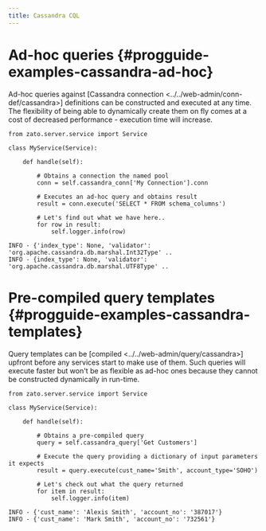 ```yaml
---
title: Cassandra CQL
---
```


Ad-hoc queries {#progguide-examples-cassandra-ad-hoc}
==============

Ad-hoc queries against
[Cassandra connection \<../../web-admin/conn-def/cassandra\>]
definitions
can be constructed and executed at any time. The flexibility of being
able to dynamically create them on fly comes at a cost of decreased performance - execution time will increase.

``` {.python}
from zato.server.service import Service

class MyService(Service):

    def handle(self):

        # Obtains a connection the named pool
        conn = self.cassandra_conn['My Connection'].conn

        # Executes an ad-hoc query and obtains result
        result = conn.execute('SELECT * FROM schema_columns')

        # Let's find out what we have here..
        for row in result:
            self.logger.info(row)
```

``` {.python}
INFO - {'index_type': None, 'validator': 'org.apache.cassandra.db.marshal.Int32Type' ..
INFO - {index_type': None, 'validator': 'org.apache.cassandra.db.marshal.UTF8Type' ..
```

Pre-compiled query templates {#progguide-examples-cassandra-templates}
============================

Query templates can be
[compiled \<../../web-admin/query/cassandra\>]
upfront before any services start to make use of them. Such queries will execute faster but won\'t be as flexible
as ad-hoc ones because they cannot be constructed dynamically in run-time.

``` {.python}
from zato.server.service import Service

class MyService(Service):

    def handle(self):

        # Obtains a pre-compiled query
        query = self.cassandra_query['Get Customers']

        # Execute the query providing a dictionary of input parameters it expects
        result = query.execute(cust_name='Smith', account_type='SOHO')

        # Let's check out what the query returned
        for item in result:
            self.logger.info(item)
```

``` {.python}
INFO - {'cust_name': 'Alexis Smith', 'account_no': '387017'}
INFO - {'cust_name': 'Mark Smith', 'account_no': '732561'}
```

